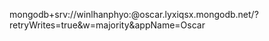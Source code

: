 mongodb+srv://winlhanphyo:<password>@oscar.lyxiqsx.mongodb.net/?retryWrites=true&w=majority&appName=Oscar